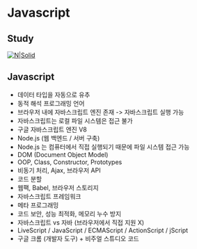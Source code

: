 # Javascript
## Study

[![N|Solid](https://cldup.com/dTxpPi9lDf.thumb.png)](https://github.com/aidenkoog)

## Javascript
- 데이터 타입을 자동으로 유추
- 동적 해석 프로그래밍 언어
- 브라우저 내에 자바스크립트 엔진 존재 -> 자바스크립트 실행 가능
- 자바스크립트는 로컬 파일 시스템은 접근 불가
- 구글 자바스크립트 엔진 V8
- Node.js (웹 백엔드 / 서버 구축)
- Node.js 는 컴퓨터에서 직접 실행되기 때문에 파일 시스템 접근 가능
- DOM (Document Object Model)
- OOP, Class, Constructor, Prototypes
- 비동기 처리, Ajax, 브라우저 API
- 코드 분할
- 웹팩, Babel, 브라우저 스토리지
- 자바스크립트 프레임워크
- 메타 프로그래밍
- 코드 보안, 성능 최적화, 메모리 누수 방지
- 자바스크립트 vs 자바 (브라우저에서 직접 지원 X)
- LiveScript / JavaScript / ECMAScript / ActionScript / jScript
- 구글 크롬 (개발자 도구) + 비주얼 스튜디오 코드





